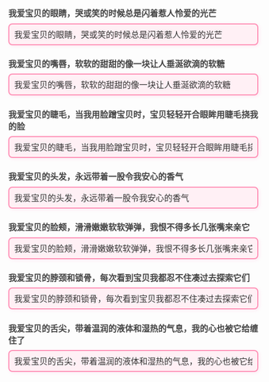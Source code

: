 <style>
.love-item {
  margin: 1.5em 0;
  font-size: 1.2em;
  font-weight: bold;
  color: #444;
}

.love-input {
  display: block;
  width: 100%;
  max-width: 600px;
  margin-top: 0.5em;
  padding: 0.6em;
  font-size: 1em;
  border: 2px solid #ff8cb3;
  border-radius: 8px;
  background-color: #fff0f5;
  color: #333;
  box-shadow: 2px 2px 6px rgba(255, 150, 200, 0.2);
}
</style>

<div class="love-item">
  我爱宝贝的眼睛，哭或笑的时候总是闪着惹人怜爱的光芒
  <input class="love-input" type="text" value="我爱宝贝的眼睛，哭或笑的时候总是闪着惹人怜爱的光芒" readonly>
</div>

<div class="love-item">
  我爱宝贝的嘴唇，软软的甜甜的像一块让人垂涎欲滴的软糖
  <input class="love-input" type="text" value="我爱宝贝的嘴唇，软软的甜甜的像一块让人垂涎欲滴的软糖" readonly>
</div>

<div class="love-item">
  我爱宝贝的睫毛，当我用脸蹭宝贝时，宝贝轻轻开合眼眸用睫毛挠我的脸
  <input class="love-input" type="text" value="我爱宝贝的睫毛，当我用脸蹭宝贝时，宝贝轻轻开合眼眸用睫毛挠我的脸" readonly>
</div>

<div class="love-item">
  我爱宝贝的头发，永远带着一股令我安心的香气
  <input class="love-input" type="text" value="我爱宝贝的头发，永远带着一股令我安心的香气" readonly>
</div>

<div class="love-item">
  我爱宝贝的脸颊，滑滑嫩嫩软软弹弹，我恨不得多长几张嘴来亲它
  <input class="love-input" type="text" value="我爱宝贝的脸颊，滑滑嫩嫩软软弹弹，我恨不得多长几张嘴来亲它" readonly>
</div>

<div class="love-item">
  我爱宝贝的脖颈和锁骨，每次看到宝贝我都忍不住凑过去探索它们
  <input class="love-input" type="text" value="我爱宝贝的脖颈和锁骨，每次看到宝贝我都忍不住凑过去探索它们" readonly>
</div>

<div class="love-item">
  我爱宝贝的舌尖，带着温润的液体和湿热的气息，我的心也被它给缠住了
  <input class="love-input" type="text" value="我爱宝贝的舌尖，带着温润的液体和湿热的气息，我的心也被它给缠住了" readonly>
</div>


